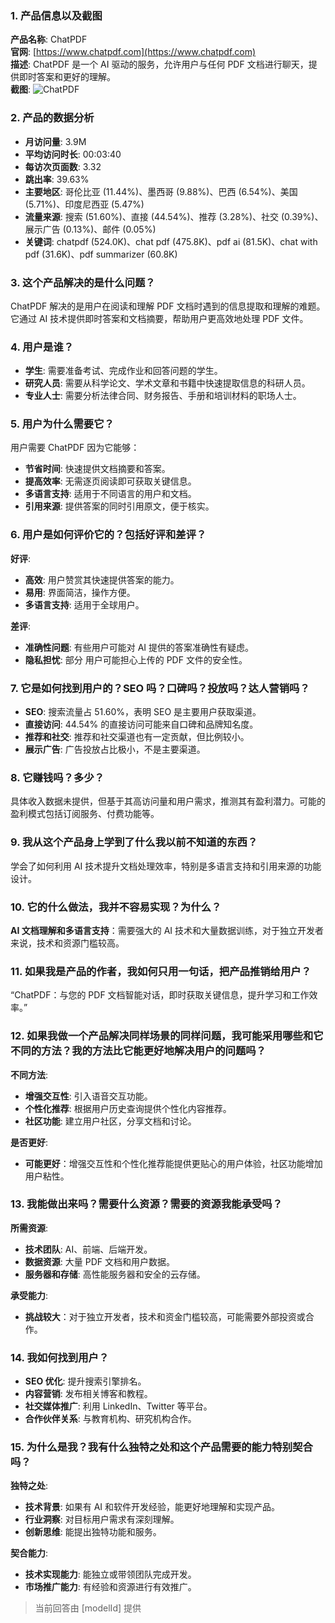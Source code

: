 ### 1. 产品信息以及截图

**产品名称**: ChatPDF  
**官网**: [https://www.chatpdf.com](https://www.chatpdf.com)  
**描述**: ChatPDF 是一个 AI 驱动的服务，允许用户与任何 PDF 文档进行聊天，提供即时答案和更好的理解。  
**截图**: ![ChatPDF](https://cdn-images.toolify.ai/168197409571939545.jpg)

### 2. 产品的数据分析

- **月访问量**: 3.9M
- **平均访问时长**: 00:03:40
- **每访次页面数**: 3.32
- **跳出率**: 39.63%
- **主要地区**: 哥伦比亚 (11.44%)、墨西哥 (9.88%)、巴西 (6.54%)、美国 (5.71%)、印度尼西亚 (5.47%)
- **流量来源**: 搜索 (51.60%)、直接 (44.54%)、推荐 (3.28%)、社交 (0.39%)、展示广告 (0.13%)、邮件 (0.05%)
- **关键词**: chatpdf (524.0K)、chat pdf (475.8K)、pdf ai (81.5K)、chat with pdf (31.6K)、pdf summarizer (60.8K)

### 3. 这个产品解决的是什么问题？

ChatPDF 解决的是用户在阅读和理解 PDF 文档时遇到的信息提取和理解的难题。它通过 AI 技术提供即时答案和文档摘要，帮助用户更高效地处理 PDF 文件。

### 4. 用户是谁？

- **学生**: 需要准备考试、完成作业和回答问题的学生。
- **研究人员**: 需要从科学论文、学术文章和书籍中快速提取信息的科研人员。
- **专业人士**: 需要分析法律合同、财务报告、手册和培训材料的职场人士。

### 5. 用户为什么需要它？

用户需要 ChatPDF 因为它能够：
- **节省时间**: 快速提供文档摘要和答案。
- **提高效率**: 无需逐页阅读即可获取关键信息。
- **多语言支持**: 适用于不同语言的用户和文档。
- **引用来源**: 提供答案的同时引用原文，便于核实。

### 6. 用户是如何评价它的？包括好评和差评？

**好评**:
- **高效**: 用户赞赏其快速提供答案的能力。
- **易用**: 界面简洁，操作方便。
- **多语言支持**: 适用于全球用户。

**差评**:
- **准确性问题**: 有些用户可能对 AI 提供的答案准确性有疑虑。
- **隐私担忧**: 部分 用户可能担心上传的 PDF 文件的安全性。

### 7. 它是如何找到用户的？SEO 吗？口碑吗？投放吗？达人营销吗？

- **SEO**: 搜索流量占 51.60%，表明 SEO 是主要用户获取渠道。
- **直接访问**: 44.54% 的直接访问可能来自口碑和品牌知名度。
- **推荐和社交**: 推荐和社交渠道也有一定贡献，但比例较小。
- **展示广告**: 广告投放占比极小，不是主要渠道。

### 8. 它赚钱吗？多少？

具体收入数据未提供，但基于其高访问量和用户需求，推测其有盈利潜力。可能的盈利模式包括订阅服务、付费功能等。

### 9. 我从这个产品身上学到了什么我以前不知道的东西？

学会了如何利用 AI 技术提升文档处理效率，特别是多语言支持和引用来源的功能设计。

### 10. 它的什么做法，我并不容易实现？为什么？

**AI 文档理解和多语言支持**：需要强大的 AI 技术和大量数据训练，对于独立开发者来说，技术和资源门槛较高。

### 11. 如果我是产品的作者，我如何只用一句话，把产品推销给用户？

“ChatPDF：与您的 PDF 文档智能对话，即时获取关键信息，提升学习和工作效率。”

### 12. 如果我做一个产品解决同样场景的同样问题，我可能采用哪些和它不同的方法？我的方法比它能更好地解决用户的问题吗？

**不同方法**:
- **增强交互性**: 引入语音交互功能。
- **个性化推荐**: 根据用户历史查询提供个性化内容推荐。
- **社区功能**: 建立用户社区，分享文档和讨论。

**是否更好**:
- **可能更好**：增强交互性和个性化推荐能提供更贴心的用户体验，社区功能增加用户粘性。

### 13. 我能做出来吗？需要什么资源？需要的资源我能承受吗？

**所需资源**:
- **技术团队**: AI、前端、后端开发。
- **数据资源**: 大量 PDF 文档和用户数据。
- **服务器和存储**: 高性能服务器和安全的云存储。

**承受能力**:
- **挑战较大**：对于独立开发者，技术和资金门槛较高，可能需要外部投资或合作。

### 14. 我如何找到用户？

- **SEO 优化**: 提升搜索引擎排名。
- **内容营销**: 发布相关博客和教程。
- **社交媒体推广**: 利用 LinkedIn、Twitter 等平台。
- **合作伙伴关系**: 与教育机构、研究机构合作。

### 15. 为什么是我？我有什么独特之处和这个产品需要的能力特别契合吗？

**独特之处**:
- **技术背景**: 如果有 AI 和软件开发经验，能更好地理解和实现产品。
- **行业洞察**: 对目标用户需求有深刻理解。
- **创新思维**: 能提出独特功能和服务。

**契合能力**:
- **技术实现能力**: 能独立或带领团队完成开发。
- **市场推广能力**: 有经验和资源进行有效推广。

> 当前回答由 [modelId] 提供